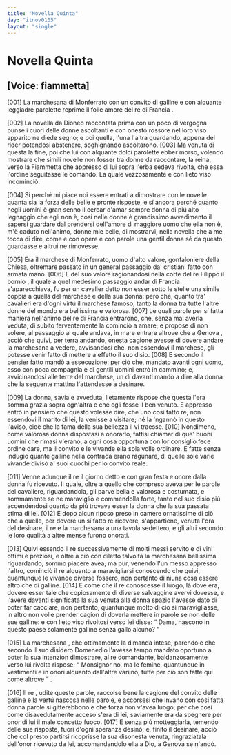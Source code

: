 ```yaml
---
title: "Novella Quinta"
day: "itnov0105"
layout: "single"
---
```

<div id="nov0105" type="novella" who="fiammetta">
 <h1>
  Novella Quinta
 </h1>
 <p>
  <h2>
   [Voice: fiammetta]
  </h2>
 </p>
 <argument>
  <p>
   <a name="p01050001">
    [001]
   </a>
   <name persref="marchesanamonferrato" type="person">
    La marchesana di Monferrato
   </name>
   con un convito di galline e con alquante leggiadre parolette reprime il folle amore del
   <name persref="filippobornio" type="person">
    re
   </name>
   di
   <name placeref="francia" type="place">
    Francia
   </name>
   .
  </p>
 </argument>
 <div3 type="commentary" who="author">
  <p>
   <a name="p01050002">
    [002]
   </a>
   La novella da
   <name persref="dioneo" type="person">
    Dioneo
   </name>
   raccontata prima con un poco di vergogna punse i cuori delle donne ascoltanti e con onesto rossore nel loro viso apparito ne diede segno; e poi quella, l'una l'altra guardando, appena del rider potendosi abstenere, soghignando ascoltarono.
   <a name="p01050003">
    [003]
   </a>
   Ma venuta di questa la fine, poi che lui con alquante dolci parolette ebber morso, volendo mostrare che simili novelle non fosser tra donne da raccontare, la reina, verso la
   <name persref="fiammetta" type="person">
    Fiammetta
   </name>
   che appresso di lui sopra l'erba sedeva rivolta, che essa l'ordine seguitasse le comand&ograve;. La quale vezzosamente e con lieto viso incominci&ograve;:
  </p>
 </div3>
 <div3 type="commentary" who="fiammetta">
  <p>
   <a name="p01050004">
    [004]
   </a>
   S&iacute; perch&eacute; mi piace noi essere entrati a dimostrare con le novelle quanta sia la forza delle belle e pronte risposte, e s&iacute; ancora perch&eacute; quanto negli uomini &egrave; gran senno il cercar d'amar sempre donna di pi&uacute; alto legnaggio che egli non &egrave;, cos&iacute; nelle donne &egrave; grandissimo avvedimento il sapersi guardare dal prendersi dell'amore di maggiore uomo che ella non &egrave;, m'&egrave; caduto nell'animo, donne mie belle, di mostrarvi, nella novella che a me tocca di dire, come e con opere e con parole una gentil donna s&eacute; da questo guardasse e altrui ne rimovesse.
  </p>
 </div3>
 <p>
  <a name="p01050005">
   [005]
  </a>
  Era il
  <name persref="marchesemonferrato" type="person">
   marchese di Monferrato,
  </name>
  uomo d'alto valore, gonfaloniere della Chiesa, oltremare passato in un general passaggio da' cristiani fatto con armata mano.
  <a name="p01050006">
   [006]
  </a>
  E del suo valore ragionandosi nella corte del re
  <name persref="filippobornio" type="person">
   Filippo il bornio
  </name>
  , il quale a quel medesimo passaggio andar di
  <name placeref="francia" type="place">
   Francia
  </name>
  s'aparecchiava, fu per un cavalier detto non esser sotto le stelle una simile coppia a quella del marchese e della sua donna: per&ograve; che, quanto tra' cavalieri era d'ogni virt&uacute; il marchese famoso, tanto la donna tra tutte l'altre donne del mondo era bellissima e valorosa.
  <a name="p01050007">
   [007]
  </a>
  Le quali parole per s&iacute; fatta maniera nell'animo del re di
  <name placeref="francia" type="place">
   Francia
  </name>
  entrarono, che, senza mai averla veduta, di subito ferventemente la cominci&ograve; a amare; e propose di non volere, al passaggio al quale andava, in mare entrare altrove che a
  <name placeref="genova" type="place">
   Genova
  </name>
  , acci&ograve; che quivi, per terra andando, onesta cagione avesse di dovere andare
  <name persref="marchesanamonferrato" type="person">
   la marchesana
  </name>
  a vedere, avvisandosi che, non essendovi il marchese, gli potesse venir fatto di mettere a effetto il suo disio.
  <a name="p01050008">
   [008]
  </a>
  E secondo il pensier fatto mand&ograve; a essecuzione: per ci&ograve; che, mandato avanti ogni uomo, esso con poca compagnia e di gentili uomini entr&ograve; in cammino; e, avvicinandosi alle terre del marchese, un d&iacute; davanti mand&ograve; a dire alla donna che la seguente mattina l'attendesse a desinare.
 </p>
 <p>
  <a name="p01050009">
   [009]
  </a>
  La donna, savia e avveduta, lietamente rispose che questa l'era somma grazia sopra ogn'altra e che egli fosse il ben venuto. E appresso entr&ograve; in pensiero che questo volesse dire, che uno cos&iacute; fatto re, non essendovi il marito di lei, la venisse a visitare; n&eacute; la 'ngann&ograve; in questo l'aviso, cio&egrave; che la fama della sua bellezza il vi traesse.
  <a name="p01050010">
   [010]
  </a>
  Nondimeno, come valorosa donna dispostasi a onorarlo, fattisi chiamar di que' buoni uomini che rimasi v'erano, a ogni cosa opportuna con lor consiglio fece ordine dare, ma il convito e le vivande ella sola volle ordinare. E fatte senza indugio quante galline nella contrada erano ragunare, di quelle sole varie vivande divis&ograve; a' suoi cuochi per lo convito reale.
 </p>
 <p>
  <a name="p01050011">
   [011]
  </a>
  Venne adunque
  <name persref="filippobornio" type="person">
   il re
  </name>
  il giorno detto e con gran festa e onore dalla donna fu ricevuto. Il quale, oltre a quello che compreso aveva per le parole del cavaliere, riguardandola, gli parve bella e valorosa e costumata, e sommamente se ne maravigli&ograve; e commendolla forte, tanto nel suo disio pi&uacute; accendendosi quanto da pi&uacute; trovava esser la donna che la sua passata stima di lei.
  <a name="p01050012">
   [012]
  </a>
  E dopo alcun riposo preso in camere ornatissime di ci&ograve; che a quelle, per dovere un s&iacute; fatto re ricevere, s'appartiene, venuta l'ora del desinare, il re e
  <name persref="marchesanamonferrato" type="person">
   la marchesana
  </name>
  a una tavola sedettero, e gli altri secondo le loro qualit&agrave; a altre mense furono onorati.
 </p>
 <p>
  <a name="p01050013">
   [013]
  </a>
  Quivi essendo
  <name persref="filippobornio" type="person">
   il re
  </name>
  successivamente di molti messi servito e di vini ottimi e preziosi, e oltre a ci&ograve; con diletto talvolta
  <name persref="marchesanamonferrato" type="person">
   la marchesana
  </name>
  bellissima riguardando, sommo piacere avea; ma pur, venendo l'un messo appresso l'altro, cominci&ograve; il re alquanto a maravigliarsi conoscendo che quivi, quantunque le vivande diverse fossero, non pertanto di niuna cosa essere altro che di galline.
  <a name="p01050014">
   [014]
  </a>
  E come che il re conoscesse il luogo, l&agrave; dove era, dovere esser tale che copiosamente di diverse salvaggine avervi dovesse, e l'avere davanti significata la sua venuta alla donna spazio l'avesse dato di poter far cacciare, non pertanto, quantunque molto di ci&ograve; si maravigliasse, in altro non volle prender cagion di doverla mettere in parole se non delle sue galline: e con lieto viso rivoltosi verso lei disse:
  <q direct="unspecified" who="filippobornio">
   Dama, nascono in questo paese solamente galline senza gallo alcuno?
  </q>
 </p>
 <p>
  <a name="p01050015">
   [015]
  </a>
  <name persref="marchesanamonferrato" type="person">
   La marchesana
  </name>
  , che ottimamente la dimanda intese, parendole che secondo il suo disidero Domenedio l'avesse tempo mandato oportuno a poter la sua intenzion dimostrare, al re domandante, baldanzosamente verso lui rivolta rispose:
  <q direct="unspecified" who="marchesanamonferrato">
   Monsignor no, ma le femine, quantunque in vestimenti e in onori alquanto dall'altre variino, tutte per ci&ograve; son fatte qui come altrove
  </q>
  .
 </p>
 <p>
  <a name="p01050016">
   [016]
  </a>
  <name persref="filippobornio" type="person">
   Il re
  </name>
  , udite queste parole, raccolse bene la cagione del convito delle galline e la vert&uacute; nascosa nelle parole, e accorsesi che invano con cos&iacute; fatta donna parole si gitterebbono e che forza non v'avea luogo; per che cos&iacute; come disavedutamente acceso s'era di lei, saviamente era da spegnere per onor di lui il male concetto fuoco.
  <a name="p01050017">
   [017]
  </a>
  E senza pi&uacute; motteggiarla, temendo delle sue risposte, fuori d'ogni speranza desin&ograve;; e, finito il desinare, acci&ograve; che col presto partirsi ricoprisse la sua disonesta venuta, ringraziatala dell'onor ricevuto da lei, accomandandolo ella a Dio, a
  <name placeref="genova" type="place">
   Genova
  </name>
  se n'and&ograve;.
 </p>
</div>